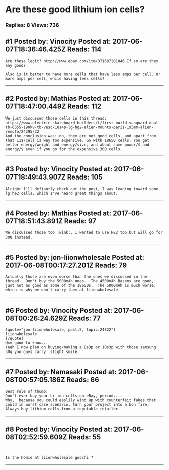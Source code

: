 # Are these good lithium ion cells?

### Replies: 8 Views: 736

## \#1 Posted by: Vinocity Posted at: 2017-06-07T18:36:46.425Z Reads: 114

```
Are these legit? http://www.ebay.com/itm/371687201846 If so are they any good?

Also is it better to have more cells that have less amps per cell. Or more amps per cell, while having less cells?
```

---
## \#2 Posted by: Mathias Posted at: 2017-06-07T18:47:00.449Z Reads: 112

```
We just discussed those cells in this thread:
https://www.electric-skateboard.builders/t/first-build-vanguard-dual-tb-6355-190kv-tb-vesc-10s4p-lg-hg2-alien-mounts-paris-195mm-alien-remote/24295/32
And the conclusion was: no, they are not good cells, and apart from that 11$/cell is way too expensive. Go with 18650 cells. You get better energy/weight and energy/size, and about same power/$ and energy/$ even if you go for the expensive 30Q cells.
```

---
## \#3 Posted by: Vinocity Posted at: 2017-06-07T18:49:43.907Z Reads: 105

```
Alright I'll defiantly check out the post, I was leaning toward some lg he2 cells, which I've heard great things about.
```

---
## \#4 Posted by: Mathias Posted at: 2017-06-07T18:51:43.891Z Reads: 97

```
We discussed those too :wink:. I wanted to use HE2 too but will go for 30Q instead.
```

---
## \#5 Posted by: jon-liionwholesale Posted at: 2017-06-08T00:17:27.201Z Reads: 79

```
Actually those are even worse than the ones we discussed in the thread.  Don't buy the 5000mAh ones.  The 4500mAh Basens are good, just not as good as some of the 18650s.  The 5000mAh is much worse, which is why we don't carry them at liionwholesale.
```

---
## \#6 Posted by: Vinocity Posted at: 2017-06-08T00:26:24.629Z Reads: 77

```
[quote="jon-liionwholesale, post:5, topic:24822"]
liionwholesale
[/quote]
Hmm good to know...
Yeah I now plan on buying/making a 8s3p or 10s3p with those samsung 30q you guys carry :slight_smile:
```

---
## \#7 Posted by: Namasaki Posted at: 2017-06-08T00:57:05.186Z Reads: 66

```
Best rule of thumb:
Don't ever buy your Li-ion cells on eBay, period....
Why,  because you could easlily wind up with counterfeit fakes that could in worst case scenario, turn your project into a bon fire.
Always buy lithium cells from a reputable retailer.
```

---
## \#8 Posted by: Vinocity Posted at: 2017-06-08T02:52:59.609Z Reads: 55

```


Is the homie at liionwholesale goochi ?
```

---
